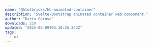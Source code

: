 ```yaml
---
name: "@htmlbricks/hb-animated-container"
description: "Svelte-Bootstrap animated container web component."
author: "Dario Caruso"
downloads: 220
updated: "2025-03-09T03:10:26.343Z"
tags: 
  - ui
---
```

